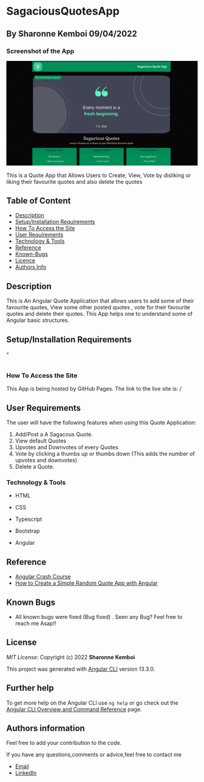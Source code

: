 # SagaciousQuotesApp

## By Sharonne Kemboi  09/04/2022

### Screenshot of the App
<img src="https://github.com/SharonneKemboi/Sagacious-Quotes-App/blob/master/src/assets/Screenshot%20from%202022-04-09%2022-37-02.png">

<p>This is a Quote App that Allows Users to Create, View, Vote by disliking or liking their favourite quotes and also delete the quotes</p>


## Table of Content

+ [Description](#description)
+ [Setup/Installation Requirements](#setup/installationrequirements)
+ [How To Access the Site](#howtoaccessthesite)
+ [User Requirements](#userrequirments)
+ [Technology & Tools](#technology&tools)
+ [Reference](#reference)
+ [Known-Bugs](#knownbugs)
+ [Licence](#licence)
+ [Authors Info](#authors-info)

## Description

This is An Angular Quote Application that allows users to add some of their favourite quotes, View some other posted quotes , vote for their favourite quotes and delete their quotes. This App helps one to understand some of Angular basic structures.

## Setup/Installation Requirements

```
* 


```



### How To Access the Site
This App is being hosted by GitHub Pages. The link to the live site is: /


## **User Requirements**
The user will have the following features when using this Quote Application:

1. Add/Post a A Sagacous Quote.
2. View default Quotes
3. Upvotes and Downvotes of every Quotes
4. Vote by clicking a thumbs up or thumbs down (This adds the number of upvotes and downvotes)
3. Delete a Quote.


### Technology & Tools
* HTML 

* CSS 

* Typescript 

* Bootstrap

* Angular

## Reference
* [Angular Crash Course](https://www.youtube.com/watch?v=3dHNOWTI7H8)
* [How to Create a Simple Random Quote App with Angular](https://dev.to/corscheid/how-to-create-a-simple-random-quote-app-with-angular-58g0)


## Known Bugs
* All known bugs were fixed (Bug fixed) . Seen any Bug? Feel free to reach me Asap!!

## License
 *MIT License:*
 Copyright (c) 2022 **Sharonne Kemboi**


This project was generated with [Angular CLI](https://angular.io/cli) version 13.3.0.


## Further help

To get more help on the Angular CLI use `ng help` or go check out the [Angular CLI Overview and Command Reference](https://angular.io/cli) page.

## Authors information
Feel free to add your contribution to the code.

If you have any questions,comments or advice,feel free to contact me

* [Email](sharonnekay23@gmail.com)
* [LinkedIn](https://www.linkedin.com/in/sharonne-vanessa-kemboi-a118bb135)


